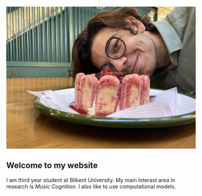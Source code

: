 ![Profile logo](https://github.com/GoneMartian/personal-website/blob/gh-pages/docs/assets/IMG_9974.jpeg?raw=true)

## Welcome to my website 



I am third year student at Bilkent University. My main interast area in research is _Music Cognition_. I also like to use computational models.







